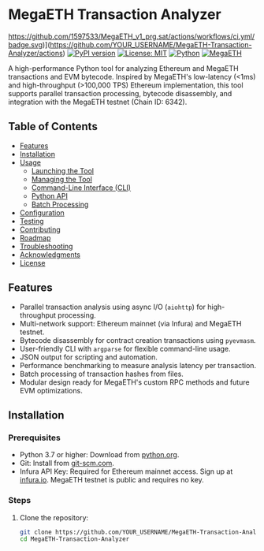 # MegaETH Transaction Analyzer

https://github.com/1597533/MegaETH_v1_prg.sat/actions/workflows/ci.yml/badge.svg)](https://github.com/YOUR_USERNAME/MegaETH-Transaction-Analyzer/actions)
[![PyPI version](https://badge.fury.io/py/megaeth-transaction-analyzer.svg)](https://badge.fury.io/py/megaeth-transaction-analyzer)
[![License: MIT](https://img.shields.io/badge/License-MIT-yellow.svg)](https://opensource.org/licenses/MIT)
[![Python](https://img.shields.io/badge/Python-3.7%2B-blue)](https://www.python.org/downloads/)
[![MegaETH](https://img.shields.io/badge/Inspired%20by-MegaETH-orange)](https://github.com/megaeth-labs)

A high-performance Python tool for analyzing Ethereum and MegaETH transactions and EVM bytecode. Inspired by MegaETH's low-latency (<1ms) and high-throughput (>100,000 TPS) Ethereum implementation, this tool supports parallel transaction processing, bytecode disassembly, and integration with the MegaETH testnet (Chain ID: 6342).

## Table of Contents
- [Features](#features)
- [Installation](#installation)
- [Usage](#usage)
  - [Launching the Tool](#launching-the-tool)
  - [Managing the Tool](#managing-the-tool)
  - [Command-Line Interface (CLI)](#command-line-interface-cli)
  - [Python API](#python-api)
  - [Batch Processing](#batch-processing)
- [Configuration](#configuration)
- [Testing](#testing)
- [Contributing](#contributing)
- [Roadmap](#roadmap)
- [Troubleshooting](#troubleshooting)
- [Acknowledgments](#acknowledgments)
- [License](#license)

## Features
- Parallel transaction analysis using async I/O (`aiohttp`) for high-throughput processing.
- Multi-network support: Ethereum mainnet (via Infura) and MegaETH testnet.
- Bytecode disassembly for contract creation transactions using `pyevmasm`.
- User-friendly CLI with `argparse` for flexible command-line usage.
- JSON output for scripting and automation.
- Performance benchmarking to measure analysis latency per transaction.
- Batch processing of transaction hashes from files.
- Modular design ready for MegaETH's custom RPC methods and future EVM optimizations.

## Installation
### Prerequisites
- Python 3.7 or higher: Download from [python.org](https://www.python.org/downloads/).
- Git: Install from [git-scm.com](https://git-scm.com/downloads).
- Infura API Key: Required for Ethereum mainnet access. Sign up at [infura.io](https://infura.io/). MegaETH testnet is public and requires no key.

### Steps
1. Clone the repository:
   ```bash
   git clone https://github.com/YOUR_USERNAME/MegaETH-Transaction-Analyzer.git
   cd MegaETH-Transaction-Analyzer
